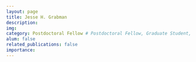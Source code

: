 ```yaml
---
layout: page
title: Jesse H. Grabman
description: 
img: 
category: Postdoctoral Fellow # Postdoctoral Fellow, Graduate Student, Postbac Research Assistant, Undergraduate Research Assistant
alum: false
related_publications: false
importance:
---
```


